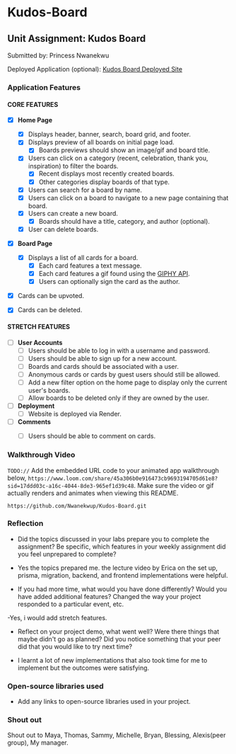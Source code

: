 # Kudos-Board

## Unit Assignment: Kudos Board

Submitted by: Princess Nwanekwu

Deployed Application (optional): [Kudos Board Deployed Site](ADD_LINK_HERE)

### Application Features

#### CORE FEATURES

- [x] **Home Page**
  - [x] Displays header, banner, search, board grid, and footer.
  - [x] Displays preview of all boards on initial page load.
    - [x] Boards previews should show an image/gif and board title.
  - [x] Users can click on a category (recent, celebration, thank you, inspiration) to filter the boards.
    - [x] Recent displays most recently created boards.
    - [x] Other categories display boards of that type.
  - [x] Users can search for a board by name.
  - [x] Users can click on a board to navigate to a new page containing that board.
  - [x] Users can create a new board.
    - [x] Boards should have a title, category, and author (optional).
  - [x] User can delete boards.
  
- [x] **Board Page**
  - [x] Displays a list of all cards for a board.
    -  [x] Each card features a text message.
    -  [x] Each card features a gif found using the [GIPHY API](https://developers.giphy.com/docs/api/).
    -  [x] Users can optionally sign the card as the author.  
-   [x] Cards can be upvoted.
-   [x] Cards can be deleted.


#### STRETCH FEATURES


- [ ] **User Accounts**
  - [ ] Users should be able to log in with a username and password.
  - [ ] Users should be able to sign up for a new account.
  - [ ]  Boards and cards should be associated with a user.
    - [ ]  Anonymous cards or cards by guest users should still be allowed.
  - [ ] Add a new filter option on the home page to display only the current user's boards.
  - [ ] Allow boards to be deleted only if they are owned by the user.
- [ ] **Deployment**
  - [ ] Website is deployed via Render.
- [ ] **Comments**
  - [ ] Users should be able to comment on cards.


### Walkthrough Video

`TODO://` Add the embedded URL code to your animated app walkthrough below, 
`https://www.loom.com/share/45a306b0e916473cb9693194705d61e8?sid=17ddd03c-a16c-4044-8de3-965ef1d39c48`. 
Make sure the video or gif actually renders and animates when viewing this README. 

`https://github.com/Nwanekwup/Kudos-Board.git`

### Reflection

* Did the topics discussed in your labs prepare you to complete the assignment? Be specific, which features in your weekly assignment did you feel unprepared to complete?
- Yes the topics prepared me. the lecture video by Erica on the set up, prisma, migration, backend, and frontend implementations were helpful.

* If you had more time, what would you have done differently? Would you have added additional features? Changed the way your project responded to a particular event, etc.
  
-Yes, i would add stretch features.

* Reflect on your project demo, what went well? Were there things that maybe didn't go as planned? Did you notice something that your peer did that you would like to try next time?

- I learnt a lot of new implementations that also took time for me to implement but the outcomes were satisfying.

### Open-source libraries used

- Add any links to open-source libraries used in your project.

### Shout out

Shout out to Maya, Thomas, Sammy, Michelle, Bryan, Blessing, Alexis(peer group), My manager.
